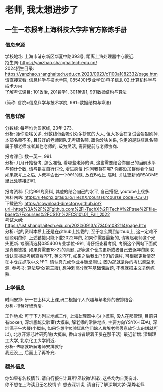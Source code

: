 # 老师, 我太想进步了  
## 一生一芯报考上海科技大学非官方修炼手册  

### 信息来源
学校地址: 上海市浦东新区华夏中路393号, 距离上海处理器中心很近.  
招生网: https://yanzhao.shanghaitech.edu.cn/  
2024招生目录: https://yanzhao.shanghaitech.edu.cn/2023/0920/c1100a1082332/page.htm  
请直接查看: 信息科学与技术学院, 085400(专业学位)电子信息 02.计算机科学与技术方向  
了解考试课目: 101政治, 201数学1, 301英语1, 991数据结构与算法  

(简称: 信院=信息科学与技术学院, 991=数据结构与算法)  

### 信息详解  
分数线: 每年均为国家线, 23年-273.  
分析: 跟你没啥关系, 分数线低会吸引众多抄底的大人, 但大多会在复试会狠狠刷掉.  本部名额不多, 且较好的老师团队无考研名额. 跟你没啥关系, 你走的是联培且名额属于解老师或者其他老师的, 较为灵活, 需要提前与老师协商.  

报考课目: 数一英一, 991.  
分析: 几月开始备考, 怎么准备, 看哪些老师的课, 这些需要结合你自己的当前水平与预计分数, 请与群友自行讨论, 增进感情.(你问我群在哪? 你都没加群你看个屁)  
如果我考上之后, 大概率会出一个991的课, 放在B站上, 届时, 关注更新的README里此处链接即可.  

报考资料: 只给991的资料, 其他的结合自己的水平, 自己搭配, youtube上很多.  
资料网站: https://i-techx.github.io/iTechX/courses?course_code=CS101  
下载链接: https://download-directory.github.io/?url=https%3A%2F%2Fgithub.com%2Fi-TechX%2FiTechX%2Ftree%2Ffile-base%2Fcourses%2FCS101%2FCS101.01_Fall_2022  
考试大纲: https://sist.shanghaitech.edu.cn/2023/0913/c7340a1082114/page.htm  
分析: 他的资料本质上还是在github上挂载的, 至于怎么跳到github上, 这一定难不倒聪明的你. 上述链接只能下载2022年的, 如果你需要最新的, 请等赵老师这个光头更新.  考纲请选择085400专业学位-991, 请仔细查看考纲, 考纲这个网站下面就是真题链接, 如果你需要18-22的真题, 那等这个仓库更新或者自己去逐年的爬取.  
请认真根据考纲查看PPT, 英文PPT, 如果之后我出了991的课程, 可根据更新情况在本仓库抓取中文PPT. 请认真完成作业与随堂测试, 因为那就是你的考试题型来源. 参考书: 算法导论(第三版), 想冲刺高分就写基础课后题, 不想就把主文举例练熟.  


### 上学信息  
时间安排: 研一在上科大上课,研二根据个人兴趣与解老师的安排结合.  
分析: 准备好被折磨.  

工作地点: 可于下方列举地点工作, 上海处理器中心(小概率, 没人在那管理, 目前只有boxer), 深圳鹏城实验室(大概率, 解老师的常驻地点, 主要方向YSYX+iEDA), 深圳儒子牛大楼(小概率, 如果你想学ic验证且他们缺人且解老师愿意放你去的话就可以), 北京开源芯片研究院(大概率, 香山或者跟着王昊在那干活), 最近新增: 深圳理工大学, 北京化工大学附近.  
分析: 去哪就听解老师安排就行.  
我还没上, 后面上了再补充.  

### 额外信息  
你如果有名校情节, 请自行报告计算所\圣软微\科软, 这些均为自我奋斗.  
你不想在上海读且无名校情节, 想去深圳读, 请自行了解深圳大学-菜烨老师.  


